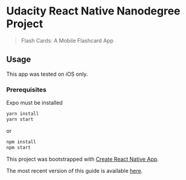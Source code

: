 # Udacity React Native Nanodegree Project 
> Flash Cards: A Mobile Flashcard App



## Usage
This app was tested on iOS only.

### Prerequisites
Expo must be installed

```bash
yarn install
yarn start
```
or
```bash
npm install
npm start
```


This project was bootstrapped with [Create React Native App](https://github.com/react-community/create-react-native-app).

The most recent version of this guide is available [here](https://github.com/react-community/create-react-native-app/blob/master/react-native-scripts/template/README.md).